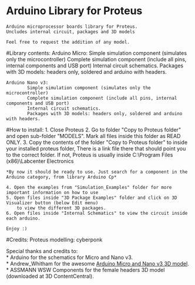 # Arduino Library for Proteus


	Arduino microprocessor boards library for Proteus.
	Uncludes internal circuit, packages and 3D models
	
	Feel free to request the addition of any model.


#Library contents:
	Arduino Micro:
			Simple simulation component (simulates only the microcontroller)
			Complete simulation component (include all pins, internal components and USB port)
			Internal circuit schematics.
			Packages with 3D models: headers only, soldered and arduino with headers.
						
	Arduino Nano v3:
			Simple simulation component (simulates only the microcontroller)
			Complete simulation component (include all pins, internal components and USB port)
			Internal circuit schematics.
			Packages with 3D models: headers only, soldered and arduino with headers.
			

#How to install:
	1. Close Proteus
	2. Go to folder "Copy to Proteus folder" and open sub-folder "MODELS". Mark all files inside this folder as READ ONLY.
	3. Copy the contents of the folder "Copy to Proteus folder" to inside your installed proteus folder, 
		There is a link file there that should point you to the correct folder. 
		If not, Proteus is usually inside C:\Program Files (x86)\Labcenter Electronics

		
	*By now it should be ready to use. Just search for a component in the Arduino category, from library Arduino Cp*
		
	4. Open the examples from "Simulation_Examples" folder for more important information on how to use
	5. Open files inside "3D Package Examples" folder and click on 3D Visualizer button (below Edit menu)
		to view the different 3D packages.
	6. Open files inside "Internal Schematics" to view the circuit inside each arduino.
	
	Enjoy :)

			
#Credits:
  Proteus modelling: cyberponk

  Special thanks and credits to:  
    * Arduino for the schematics for Micro and Nano v3.  
    * Andrew_Whitham for the awesome [Arduino Micro and Nano v3 3D model](https://grabcad.com/library/arduino-micro-1).  
    * ASSMANN WSW Components for the female headers 3D model (downloaded at 3D ContentCentral).  


